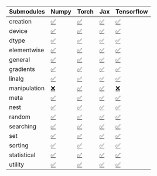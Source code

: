 | Submodules   | Numpy                                                                                                                           | Torch                                                                                                                           | Jax                                                                                                                             | Tensorflow                                                                                                                      |
|:-------------|:--------------------------------------------------------------------------------------------------------------------------------|:--------------------------------------------------------------------------------------------------------------------------------|:--------------------------------------------------------------------------------------------------------------------------------|:--------------------------------------------------------------------------------------------------------------------------------|
| creation     | <a href="https://github.com/unifyai/ivy/runs/8226208183?check_suite_focus=true" rel="noopener noreferrer" target="_blank">✅</a> | <a href="https://github.com/unifyai/ivy/runs/8226210435?check_suite_focus=true" rel="noopener noreferrer" target="_blank">✅</a> | <a href="https://github.com/unifyai/ivy/runs/8226212320?check_suite_focus=true" rel="noopener noreferrer" target="_blank">✅</a> | <a href="https://github.com/unifyai/ivy/runs/8226214059?check_suite_focus=true" rel="noopener noreferrer" target="_blank">✅</a> |
| device       | <a href="https://github.com/unifyai/ivy/runs/8226208342?check_suite_focus=true" rel="noopener noreferrer" target="_blank">✅</a> | <a href="https://github.com/unifyai/ivy/runs/8226210551?check_suite_focus=true" rel="noopener noreferrer" target="_blank">✅</a> | <a href="https://github.com/unifyai/ivy/runs/8226212434?check_suite_focus=true" rel="noopener noreferrer" target="_blank">✅</a> | <a href="https://github.com/unifyai/ivy/runs/8226214215?check_suite_focus=true" rel="noopener noreferrer" target="_blank">✅</a> |
| dtype        | <a href="https://github.com/unifyai/ivy/runs/8226208475?check_suite_focus=true" rel="noopener noreferrer" target="_blank">✅</a> | <a href="https://github.com/unifyai/ivy/runs/8226210629?check_suite_focus=true" rel="noopener noreferrer" target="_blank">✅</a> | <a href="https://github.com/unifyai/ivy/runs/8226212541?check_suite_focus=true" rel="noopener noreferrer" target="_blank">✅</a> | <a href="https://github.com/unifyai/ivy/runs/8226214369?check_suite_focus=true" rel="noopener noreferrer" target="_blank">✅</a> |
| elementwise  | <a href="https://github.com/unifyai/ivy/runs/8226208624?check_suite_focus=true" rel="noopener noreferrer" target="_blank">✅</a> | <a href="https://github.com/unifyai/ivy/runs/8226210715?check_suite_focus=true" rel="noopener noreferrer" target="_blank">✅</a> | <a href="https://github.com/unifyai/ivy/runs/8226212639?check_suite_focus=true" rel="noopener noreferrer" target="_blank">✅</a> | <a href="https://github.com/unifyai/ivy/runs/8226214521?check_suite_focus=true" rel="noopener noreferrer" target="_blank">✅</a> |
| general      | <a href="https://github.com/unifyai/ivy/runs/8226208774?check_suite_focus=true" rel="noopener noreferrer" target="_blank">✅</a> | <a href="https://github.com/unifyai/ivy/runs/8226210843?check_suite_focus=true" rel="noopener noreferrer" target="_blank">✅</a> | <a href="https://github.com/unifyai/ivy/runs/8226212731?check_suite_focus=true" rel="noopener noreferrer" target="_blank">✅</a> | <a href="https://github.com/unifyai/ivy/runs/8226214679?check_suite_focus=true" rel="noopener noreferrer" target="_blank">✅</a> |
| gradients    | <a href="https://github.com/unifyai/ivy/runs/8226208946?check_suite_focus=true" rel="noopener noreferrer" target="_blank">✅</a> | <a href="https://github.com/unifyai/ivy/runs/8226211000?check_suite_focus=true" rel="noopener noreferrer" target="_blank">✅</a> | <a href="https://github.com/unifyai/ivy/runs/8226212825?check_suite_focus=true" rel="noopener noreferrer" target="_blank">✅</a> | <a href="https://github.com/unifyai/ivy/runs/8226214815?check_suite_focus=true" rel="noopener noreferrer" target="_blank">✅</a> |
| linalg       | <a href="https://github.com/unifyai/ivy/runs/8226209088?check_suite_focus=true" rel="noopener noreferrer" target="_blank">✅</a> | <a href="https://github.com/unifyai/ivy/runs/8226211120?check_suite_focus=true" rel="noopener noreferrer" target="_blank">✅</a> | <a href="https://github.com/unifyai/ivy/runs/8226212940?check_suite_focus=true" rel="noopener noreferrer" target="_blank">✅</a> | <a href="https://github.com/unifyai/ivy/runs/8226214953?check_suite_focus=true" rel="noopener noreferrer" target="_blank">✅</a> |
| manipulation | <a href="https://github.com/unifyai/ivy/runs/8226209231?check_suite_focus=true" rel="noopener noreferrer" target="_blank">❌</a> | <a href="https://github.com/unifyai/ivy/runs/8226211231?check_suite_focus=true" rel="noopener noreferrer" target="_blank">✅</a> | <a href="https://github.com/unifyai/ivy/runs/8226213033?check_suite_focus=true" rel="noopener noreferrer" target="_blank">✅</a> | <a href="https://github.com/unifyai/ivy/runs/8226215151?check_suite_focus=true" rel="noopener noreferrer" target="_blank">❌</a> |
| meta         | <a href="https://github.com/unifyai/ivy/runs/8226209375?check_suite_focus=true" rel="noopener noreferrer" target="_blank">✅</a> | <a href="https://github.com/unifyai/ivy/runs/8226211327?check_suite_focus=true" rel="noopener noreferrer" target="_blank">✅</a> | <a href="https://github.com/unifyai/ivy/runs/8226213120?check_suite_focus=true" rel="noopener noreferrer" target="_blank">✅</a> | <a href="https://github.com/unifyai/ivy/runs/8226215306?check_suite_focus=true" rel="noopener noreferrer" target="_blank">✅</a> |
| nest         | <a href="https://github.com/unifyai/ivy/runs/8226209491?check_suite_focus=true" rel="noopener noreferrer" target="_blank">✅</a> | <a href="https://github.com/unifyai/ivy/runs/8226211425?check_suite_focus=true" rel="noopener noreferrer" target="_blank">✅</a> | <a href="https://github.com/unifyai/ivy/runs/8226213203?check_suite_focus=true" rel="noopener noreferrer" target="_blank">✅</a> | <a href="https://github.com/unifyai/ivy/runs/8226215445?check_suite_focus=true" rel="noopener noreferrer" target="_blank">✅</a> |
| random       | <a href="https://github.com/unifyai/ivy/runs/8226209660?check_suite_focus=true" rel="noopener noreferrer" target="_blank">✅</a> | <a href="https://github.com/unifyai/ivy/runs/8226211523?check_suite_focus=true" rel="noopener noreferrer" target="_blank">✅</a> | <a href="https://github.com/unifyai/ivy/runs/8226213331?check_suite_focus=true" rel="noopener noreferrer" target="_blank">✅</a> | <a href="https://github.com/unifyai/ivy/runs/8226215624?check_suite_focus=true" rel="noopener noreferrer" target="_blank">✅</a> |
| searching    | <a href="https://github.com/unifyai/ivy/runs/8226209788?check_suite_focus=true" rel="noopener noreferrer" target="_blank">✅</a> | <a href="https://github.com/unifyai/ivy/runs/8226211664?check_suite_focus=true" rel="noopener noreferrer" target="_blank">✅</a> | <a href="https://github.com/unifyai/ivy/runs/8226213469?check_suite_focus=true" rel="noopener noreferrer" target="_blank">✅</a> | <a href="https://github.com/unifyai/ivy/runs/8226215786?check_suite_focus=true" rel="noopener noreferrer" target="_blank">✅</a> |
| set          | <a href="https://github.com/unifyai/ivy/runs/8226209918?check_suite_focus=true" rel="noopener noreferrer" target="_blank">✅</a> | <a href="https://github.com/unifyai/ivy/runs/8226211863?check_suite_focus=true" rel="noopener noreferrer" target="_blank">✅</a> | <a href="https://github.com/unifyai/ivy/runs/8226213556?check_suite_focus=true" rel="noopener noreferrer" target="_blank">✅</a> | <a href="https://github.com/unifyai/ivy/runs/8226215906?check_suite_focus=true" rel="noopener noreferrer" target="_blank">✅</a> |
| sorting      | <a href="https://github.com/unifyai/ivy/runs/8226210074?check_suite_focus=true" rel="noopener noreferrer" target="_blank">✅</a> | <a href="https://github.com/unifyai/ivy/runs/8226211967?check_suite_focus=true" rel="noopener noreferrer" target="_blank">✅</a> | <a href="https://github.com/unifyai/ivy/runs/8226213683?check_suite_focus=true" rel="noopener noreferrer" target="_blank">✅</a> | <a href="https://github.com/unifyai/ivy/runs/8226216106?check_suite_focus=true" rel="noopener noreferrer" target="_blank">✅</a> |
| statistical  | <a href="https://github.com/unifyai/ivy/runs/8226210187?check_suite_focus=true" rel="noopener noreferrer" target="_blank">✅</a> | <a href="https://github.com/unifyai/ivy/runs/8226212088?check_suite_focus=true" rel="noopener noreferrer" target="_blank">✅</a> | <a href="https://github.com/unifyai/ivy/runs/8226213826?check_suite_focus=true" rel="noopener noreferrer" target="_blank">✅</a> | <a href="https://github.com/unifyai/ivy/runs/8226216227?check_suite_focus=true" rel="noopener noreferrer" target="_blank">✅</a> |
| utility      | <a href="https://github.com/unifyai/ivy/runs/8226210309?check_suite_focus=true" rel="noopener noreferrer" target="_blank">✅</a> | <a href="https://github.com/unifyai/ivy/runs/8226212216?check_suite_focus=true" rel="noopener noreferrer" target="_blank">✅</a> | <a href="https://github.com/unifyai/ivy/runs/8226213940?check_suite_focus=true" rel="noopener noreferrer" target="_blank">✅</a> | <a href="https://github.com/unifyai/ivy/runs/8226216381?check_suite_focus=true" rel="noopener noreferrer" target="_blank">✅</a> |